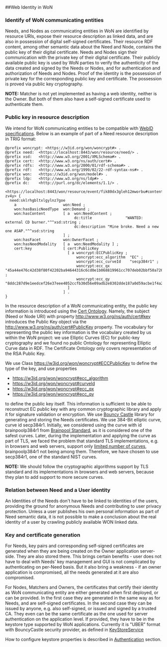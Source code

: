 ##Web Identity in WoN


### Identify of WoN communicating entities

Needs, and Nodes as communicating entities in WoN are identified by resource URIs, expose their resource description as 
linked data, and are also in possession of digital self-signed certificates. Their resource RDF content, among other 
semantic data about the Need and Node, contains the public key of their digital certificate. Needs and Nodes sign 
their communication with the private key of their digital certificate. Their publicly available public key is used by
WoN parties to verify the authenticity of the data created and signed by the Needs or Nodes, and for authentication 
and authorization of Needs and Nodes. Proof of the identity is the possession of private key for the corresponding 
public key and certificate. The possession is proved via public key cryptography. 

**NOTE:** Matcher is not yet implemented as having a web identity, neither is the Owner. But both of them also have a 
self-signed certificate used to authenticate them.


### Public key in resource description

We intend for WoN communicating entities to be compatible with 
[WebID specifications](https://www.w3.org/2005/Incubator/webid/spec/). 
Below is an example of part of a Need resource description in TRIG format: 


```
@prefix woncrypt: <https://w3id.org/won/woncrypt#> .
@prefix need:  <https://localhost:8443/won/resource/need/> .
@prefix xsd:   <http://www.w3.org/2001/XMLSchema#> .
@prefix cert:  <http://www.w3.org/ns/auth/cert#> .
@prefix rdfs:  <http://www.w3.org/2000/01/rdf-schema#> .
@prefix rdf:   <http://www.w3.org/1999/02/22-rdf-syntax-ns#> .
@prefix won:   <https://w3id.org/won/model#> .
@prefix ldp:   <http://www.w3.org/ns/ldp#> .
@prefix dc:    <http://purl.org/dc/elements/1.1/> .

<https://localhost:8443/won/resource/event/fik80dx3gleh12mworbu#content-zv4y> {
  need:sklrhgbltxlgylnz7goe
    a                     won:Need ;
    won:hasBasicNeedType  won:Demand ;
    won:hasContent        [ a  won:NeedContent ;
                               dc:title               "WANTED: external CD burner."^^xsd:string ;
                               dc:description "Mine broke. Need a new one ASAP."^^xsd:string
                          ] ;
    won:hasFacet          won:OwnerFacet ;
    won:hasNeedModality   [ a  won:NeedModality ] ;
    cert:key              [ cert:PublicKey  
                            [ a woncrypt:ECCPublicKey ;
                                woncrypt:ecc_algorithm  "EC" ;
                                woncrypt:ecc_curveId    "secp384r1" ;
                                woncrypt:ecc_qx         "45a44e476c42d38f80f42202ba94644316c6cd0e1b068819961cc707deb02bbf50a726edd6694c298856152ebb83c51c" ;
                                woncrypt:ecc_qy         "8ddc287d9e1eedcef26e37eee4052ccfb30d56e09adb2e8302dde187a0d59acbe1f4a2591b6fb49807d36d6ad68c554c"
                            ] 
                          ] .
}
```


In the resource description of a WoN communicating entity, the public key information is introduced using the 
[Cert Ontology](http://www.w3.org/ns/auth/cert). Namely, the subject (Need or Node URI) with property 
<http://www.w3.org/ns/auth/cert#key> introduces the Public Key object via the 
<http://www.w3.org/ns/auth/cert#PublicKey> property. The vocabulary for representing the public key information is the 
vocabulary created by us within the WoN project: we use Elliptic Curves (EC) for public-key cryptography and we found 
no public Ontology for representing Elliptic Curve data in RDF. The Certificate Ontology only covers representation 
of the RSA Public Key. 

We use Class <https://w3id.org/won/woncrypt#ECCPublicKey> to define the type of the key, and use properties
* <https://w3id.org/won/woncrypt#ecc_algorithm>
* <https://w3id.org/won/woncrypt#curveId>
* <https://w3id.org/won/woncrypt#ecc_qx>
* <https://w3id.org/won/woncrypt#ecc_qy>

to define the public key itself. This information is sufficient to be able to reconstruct EC public key with any 
common cryptographic library and apply it for signature validation or encryption. We use 
[Bouncy Castle](https://www.bouncycastle.org/) library  for generating and storing the Needs certificates. We use 
384-Bit elliptic curve, curve id secp384r1. Initially, we considered using the curve with id brainpoolp384r1 from 
[Brainpool Standard](https://www.ietf.org/rfc/rfc5639.txt), as it 
is considered one of the safest curves. Later, during the implementation and applying the curve as part of TLS, we 
faced the problem that standard TLS implementations, e.g. in browsers and web servers, support only 
[limited number of curves](https://tools.ietf.org/html/draft-ietf-tls-rfc4492bis-06#section-5.1.1), brainpoolp384r1 
not being among them. Therefore, we have chosen to use secp384r1, one of the standard NIST curves.

**NOTE:** We should follow the cryptographic algorithms support by TLS standard and its implementations in browsers and 
web servers, because they plan to add support to more secure curves.


### Relation between Need and a User identity

An Identities of the Needs don't have to be linked to identities of the users, providing the ground for anonymous 
Needs and contributing to user privacy protection. Unless a user publishes his 
own personal information as part of Need semantic data, it is not possible to make a conclusion about the real identity 
of a user by crawling publicly available WON linked data.
 
 
### Key and certificate generation

For Needs, key pairs and corresponding self-signed certificates are generated when they are being created on the Owner 
application server-side. 
They are also stored there. This brings certain benefits - user does not have to deal with Needs' key management and 
GUI is not complicated by authenticating on per-Need basis. But it also bring a weakness - if an owner application is 
compromised, all the needs generated at it are also compromised.


For Nodes, Matchers and Owners, the certificates that certify their identity as WoN communicating entity are either 
generated when first deployed, or can be provided. In the first case they 
are generated in the same way as for Needs, and are self-signed certificates. In the second case they can be issued by 
anyone, e.g. also self-signed, or issued and 
signed by a trusted CA. They even can be the same certificate as the one used for server authentication on the 
application level. If provided, they have to be in the keystore type supported by WoN applications. Currently it is 
"UBER" format with BouncyCastle security provider, as defined in 
[KeyStoreService](../src/main/java/won/cryptography/service/KeyStoreService.java)

How to configure keystore properties is described in [Authentication](authentication.md) section.



  

